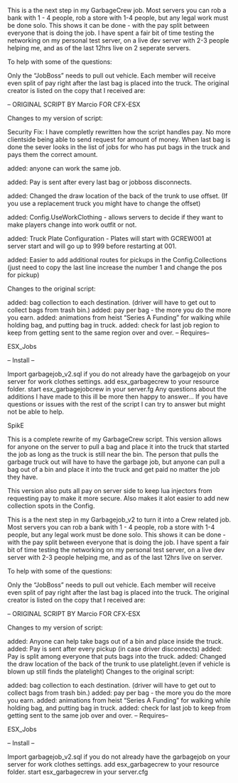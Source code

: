 This is a the next step in my GarbageCrew job. Most servers you can rob a bank with 1 - 4 people, rob a store with 1-4 people, but any legal work must be done solo. This shows it can be done - with the pay split between everyone that is doing the job. I have spent a fair bit of time testing the networking on my personal test server, on a live dev server with 2-3 people helping me, and as of the last 12hrs live on 2 seperate servers.

To help with some of the questions:

Only the “JobBoss” needs to pull out vehicle.
Each member will receive even split of pay right after the last bag is placed into the truck.
The original creator is listed on the copy that I received are:

– ORIGINAL SCRIPT BY Marcio FOR CFX-ESX

Changes to my version of script:

Security Fix: I have completly rewritten how the script handles pay. No more clientside being able to send request for amount of money. When last bag is done the sever looks
in the list of jobs for who has put bags in the truck and pays them the correct amount.

added: anyone can work the same job.

added: Pay is sent after every last bag or jobboss disconnects.

added: Changed the draw location of the back of the trunk to use offset. (If you use a replacement truck you might have to change the offset)

added: Config.UseWorkClothing - allows servers to decide if they want to make players change into work outfit or not.

added: Truck Plate Configuration - Plates will start with GCREW001 at server start and will go up to 999 before restarting at 001.

added: Easier to add additional routes for pickups in the Config.Collections (just need to copy the last line increase the number 1 and change the pos for pickup)

Changes to the original script:

added: bag collection to each destination. (driver will have to get out to collect bags from trash bin.)
added: pay per bag - the more you do the more you earn.
added: animations from heist “Series A Funding” for walking while holding bag, and putting bag in truck.
added: check for last job region to keep from getting sent to the same region over and over.
– Requires–

ESX_Jobs

– Install –

Import garbagejob_v2.sql if you do not already have the garbagejob on your server for work clothes settings.
add esx_garbagecrew to your resource folder.
start esx_garbagejobcrew in your server.fg
Any questions about the additions I have made to this ill be more then happy to answer… If you have questions or issues with the rest of the script I can try to answer but might not be able to help.

SpikE

This is a complete rewrite of my GarbageCrew script. This version allows for anyone on the server to pull a bag and place it into the truck that started the job as long as the truck is still near the bin. The person that pulls the garbage truck out will have to have the garbage job, but anyone can pull a bag out of a bin and place it into the truck and get paid no matter the job they have.

This version also puts all pay on server side to keep lua injectors from requesting pay to make it more secure. Also makes it alot easier to add new collection spots in the Config.

This is a the next step in my Garbagejob_v2 to turn it into a Crew related job. Most servers you can rob a bank with 1 - 4 people, rob a store with 1-4 people, but any legal work must be done solo. This shows it can be done - with the pay split between everyone that is doing the job. I have spent a fair bit of time testing the networking on my personal test server, on a live dev server with 2-3 people helping me, and as of the last 12hrs live on server.

To help with some of the questions:

Only the “JobBoss” needs to pull out vehicle.
Each member will receive even split of pay right after the last bag is placed into the truck.
The original creator is listed on the copy that I received are:

– ORIGINAL SCRIPT BY Marcio FOR CFX-ESX

Changes to my version of script:

added: Anyone can help take bags out of a bin and place inside the truck.
added: Pay is sent after every pickup (in case driver disconnects)
added: Pay is split among everyone that puts bags into the truck.
added: Changed the draw location of the back of the trunk to use platelight.(even if vehicle is blown up still finds the platelight)
Changes to the original script:

added: bag collection to each destination. (driver will have to get out to collect bags from trash bin.)
added: pay per bag - the more you do the more you earn.
added: animations from heist “Series A Funding” for walking while holding bag, and putting bag in truck.
added: check for last job to keep from getting sent to the same job over and over.
– Requires–

ESX_Jobs

– Install –

Import garbagejob_v2.sql if you do not already have the garbagejob on your server for work clothes settings.
add esx_garbagecrew to your resource folder.
start esx_garbagecrew in your server.cfg

